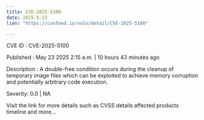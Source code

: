 ```yaml
---
title: CVE-2025-5100
date: 2025-5-23
lien: "https://cvefeed.io/vuln/detail/CVE-2025-5100"

---
```


CVE ID : CVE-2025-5100

Published :  May 23
2025
2:15 a.m. | 10 hours
43 minutes ago

Description : A double-free condition occurs during the cleanup of temporary image files
which can be exploited to achieve memory corruption and potentially arbitrary code execution.

Severity: 0.0 | NA

Visit the link for more details
such as CVSS details
affected products
timeline
and more...
